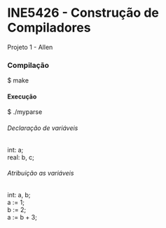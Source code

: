 # INE5426 - Construção de Compiladores

Projeto 1 - Allen

### Compilação
$ make

#### Execução

$ ./myparse

###### Declaração de variáveis
int: a; <br />
real: b, c; <br />

###### Atribuição as variáveis
int: a, b; <br />
a := 1; <br />
b := 2; <br /> 
a := b + 3; <br />
